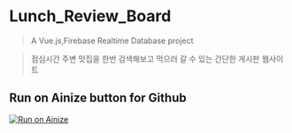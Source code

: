 # Lunch_Review_Board

> A Vue.js,Firebase Realtime Database project

> 점심시간 주변 맛집을 한번 검색해보고 먹으러 갈 수 있는 간단한 게시판 웹사이트 

## Run on Ainize button for Github

[![Run on Ainize](https://ainize-staging.herokuapp.com/images/run_on_ainize_button.svg)](https://ainize-staging.web.app/redirect?git_repo=https://github.com/weejinhak/Lunch_Review_Board)
